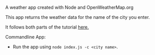 A weather app created with Node and OpenWeatherMap.org

This app returns the weather data for the name of the city you enter. 

It follows both parts of the tutorial [here.](https://codeburst.io/build-a-simple-weather-app-with-node-js-in-just-16-lines-of-code-32261690901d)

Commandline App:

- Run the app using `node index.js -c <city name>`. 
